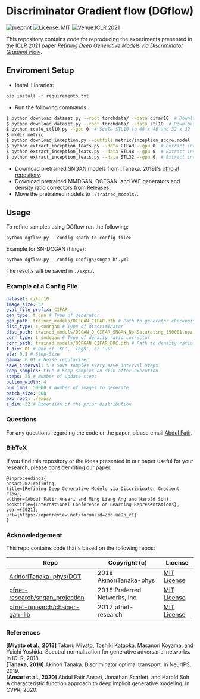 # Discriminator Gradient flow (DGflow)

[![preprint](https://img.shields.io/static/v1?label=arXiv&message=2012.00780&color=B31B1B)](https://arxiv.org/abs/2012.00780)
[![License: MIT](https://img.shields.io/badge/License-MIT-yellow.svg)](https://opensource.org/licenses/MIT)
[![Venue:ICLR 2021](https://img.shields.io/badge/Venue-ICLR%202021-007CFF)](https://openreview.net/forum?id=Zbc-ue9p_rE)

This repository contains code for reproducing the experiments presented in the ICLR 2021 paper *[Refining Deep Generative Models via Discriminator Gradient Flow](https://openreview.net/forum?id=Zbc-ue9p_rE)*.

## Enviroment Setup

* Install Libraries:
```bash
pip install -r requirements.txt
```

* Run the following commands.
```bash
$ python download_dataset.py --root torchdata/ --data cifar10  # Download CIFAR10
$ python download_dataset.py --root torchdata/ --data stl10  # Download STL10
$ python scale_stl10.py --gpu 0  # Scale STL10 to 48 x 48 and 32 x 32
$ mkdir metric
$ python download_inception.py --outfile metric/inception_score.model    # Download inception model
$ python extract_inception_feats.py --data CIFAR --gpu 0  # Extract inception features for CIFAR10
$ python extract_inception_feats.py --data STL48 --gpu 0  # Extract inception features for STL10 48 x 48
$ python extract_inception_feats.py --data STL32 --gpu 0  # Extract inception features for STL10 32 x 32
```
* Download pretrained SNGAN models from [Tanaka, 2019]'s [official repository](https://github.com/AkinoriTanaka-phys/DOT).
* Download pretrained MMDGAN, OCFGAN, and VAE generators and density ratio correctors from [Releases](https://github.com/clear-nus/DGflow/releases/tag/v1.0).
* Move the pretrained models to `./trained_models/`.

## Usage

To refine samples using DGflow run the following:

```
python dgflow.py --config <path to config file>
```

Example for SN-DCGAN (hinge):

```
python dgflow.py --config configs/sngan-hi.yml
```

The results will be saved in `./exps/`.

### Example of a Config File

```yaml
dataset: cifar10
image_size: 32
eval_file_prefix: CIFAR
gen_type: t_cnn # Type of generator
gen_path: trained_models/OCFGAN_CIFAR.pth # Path to generator checkpoint
disc_type: c_sndcgan # Type of discriminator
disc_path: trained_models/DCGAN_D_CIFAR_SNGAN_NonSaturating_150001.npz # Path to discriminator checkpoint
corr_type: t_sndcgan # Type of density ratio corrector
corr_path: trained_models/OCFGAN_CIFAR_DRC.pth # Path to density ratio corrector checkpoint
f_div: KL # One of 'KL', 'logD', or 'JS'
eta: 0.1 # Step-Size
gamma: 0.01 # Noise regularizer
save_interval: 5 # Save samples every save_interval steps
keep_samples: true # Keep samples on disk after execution
steps: 25 # Number of update steps
bottom_width: 4 
num_imgs: 50000 # Number of images to generate
batch_size: 500
exp_root: ./exps/
z_dim: 32 # Dimension of the prior distribution
```

### Questions

For any questions regarding the code or the paper, please email [Abdul Fatir](mailto:abdulfatir@u.nus.edu).

### BibTeX

If you find this repository or the ideas presented in our paper useful for your research, please consider citing our paper.

```
@inproceedings{
ansari2021refining,
title={Refining Deep Generative Models via Discriminator Gradient Flow},
author={Abdul Fatir Ansari and Ming Liang Ang and Harold Soh},
booktitle={International Conference on Learning Representations},
year={2021},
url={https://openreview.net/forum?id=Zbc-ue9p_rE}
}
```

### Acknowledgement 

This repo contains code that's based on the following repos:

| Repo  | Copyright (c) | License |
| ------------- | ---------- | ------------- |
| [AkinoriTanaka-phys/DOT](https://github.com/AkinoriTanaka-phys/DOT)  |  2019 AkinoriTanaka-phys  | [MIT License](https://github.com/AkinoriTanaka-phys/DOT/blob/master/LICENSE) |
| [pfnet-research/sngan_projection](https://github.com/pfnet-research/sngan_projection)  | 2018 Preferred Networks, Inc.  | [MIT License](https://github.com/pfnet-research/sngan_projection/blob/master/LICENSE.md) |
| [pfnet-research/chainer-gan-lib](https://github.com/pfnet-research/chainer-gan-lib) | 2017 pfnet-research  | [MIT License](https://github.com/pfnet-research/chainer-gan-lib/blob/master/LICENSE) |

### References
**[Miyato et al., 2018]** Takeru Miyato, Toshiki Kataoka, Masanori Koyama, and Yuichi Yoshida. Spectral normalization for generative adversarial networks. In ICLR, 2018.    
**[Tanaka, 2019]** Akinori Tanaka. Discriminator optimal transport. In NeurIPS, 2019.    
**[Ansari et al., 2020]** Abdul Fatir Ansari, Jonathan Scarlett, and Harold Soh. A characteristic function approach to deep implicit generative modeling. In CVPR, 2020.